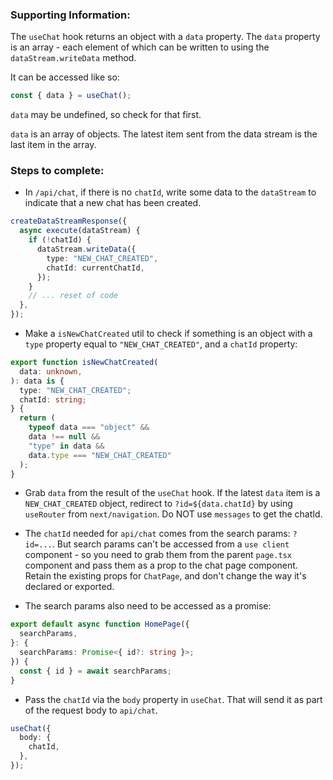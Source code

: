 ### Supporting Information:

<AISummary title="`data` in the `useChat` hook" href="https://sdk.vercel.ai/docs/reference/ai-sdk-ui/use-chat#data">

The `useChat` hook returns an object with a `data` property. The `data` property is an array - each element of which can be written to using the `dataStream.writeData` method.

It can be accessed like so:

```ts
const { data } = useChat();
```

`data` may be undefined, so check for that first.

`data` is an array of objects. The latest item sent from the data stream is the last item in the array.

</AISummary>

### Steps to complete:

- In `/api/chat`, if there is no `chatId`, write some data to the `dataStream` to indicate that a new chat has been created.

```ts
createDataStreamResponse({
  async execute(dataStream) {
    if (!chatId) {
      dataStream.writeData({
        type: "NEW_CHAT_CREATED",
        chatId: currentChatId,
      });
    }
    // ... reset of code
  },
});
```

- Make a `isNewChatCreated` util to check if something is an object with a `type` property equal to `"NEW_CHAT_CREATED"`, and a `chatId` property:

```ts
export function isNewChatCreated(
  data: unknown,
): data is {
  type: "NEW_CHAT_CREATED";
  chatId: string;
} {
  return (
    typeof data === "object" &&
    data !== null &&
    "type" in data &&
    data.type === "NEW_CHAT_CREATED"
  );
}
```

- Grab `data` from the result of the `useChat` hook. If the latest `data` item is a `NEW_CHAT_CREATED` object, redirect to `?id=${data.chatId}` by using `useRouter` from `next/navigation`. Do NOT use `messages` to get the chatId.

- The `chatId` needed for `api/chat` comes from the search params: `?id=...`. But search params can't be accessed from a `use client` component - so you need to grab them from the parent `page.tsx` component and pass them as a prop to the chat page component. Retain the existing props for `ChatPage`, and don't change the way it's declared or exported.

- The search params also need to be accessed as a promise:

```ts
export default async function HomePage({
  searchParams,
}: {
  searchParams: Promise<{ id?: string }>;
}) {
  const { id } = await searchParams;
}
```

- Pass the `chatId` via the `body` property in `useChat`. That will send it as part of the request body to `api/chat`.

```ts
useChat({
  body: {
    chatId,
  },
});
```
